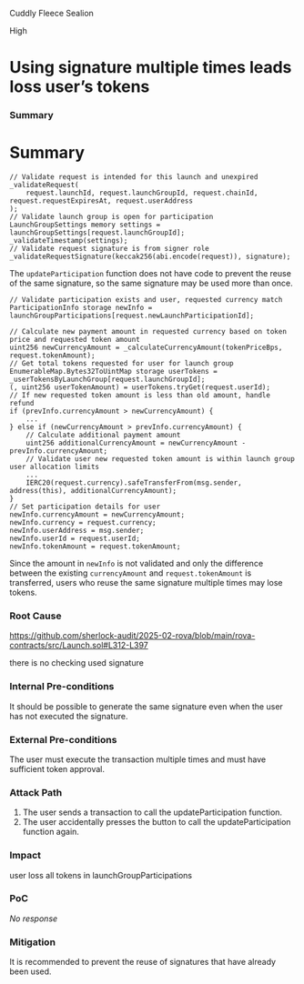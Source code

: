 Cuddly Fleece Sealion

High

# Using signature multiple times leads loss user’s tokens

### Summary

# Summary

```solidity
// Validate request is intended for this launch and unexpired
_validateRequest(
    request.launchId, request.launchGroupId, request.chainId, request.requestExpiresAt, request.userAddress
);
// Validate launch group is open for participation
LaunchGroupSettings memory settings = launchGroupSettings[request.launchGroupId];
_validateTimestamp(settings);
// Validate request signature is from signer role
_validateRequestSignature(keccak256(abi.encode(request)), signature);
```

The `updateParticipation` function does not have code to prevent the reuse of the same signature, so the same signature may be used more than once.

```solidity
// Validate participation exists and user, requested currency match
ParticipationInfo storage newInfo = launchGroupParticipations[request.newLaunchParticipationId];

// Calculate new payment amount in requested currency based on token price and requested token amount
uint256 newCurrencyAmount = _calculateCurrencyAmount(tokenPriceBps, request.tokenAmount);
// Get total tokens requested for user for launch group
EnumerableMap.Bytes32ToUintMap storage userTokens = _userTokensByLaunchGroup[request.launchGroupId];
(, uint256 userTokenAmount) = userTokens.tryGet(request.userId);
// If new requested token amount is less than old amount, handle refund
if (prevInfo.currencyAmount > newCurrencyAmount) {
    ...
} else if (newCurrencyAmount > prevInfo.currencyAmount) {
    // Calculate additional payment amount
    uint256 additionalCurrencyAmount = newCurrencyAmount - prevInfo.currencyAmount;
    // Validate user new requested token amount is within launch group user allocation limits
    ...
    IERC20(request.currency).safeTransferFrom(msg.sender, address(this), additionalCurrencyAmount);
}
// Set participation details for user
newInfo.currencyAmount = newCurrencyAmount;
newInfo.currency = request.currency;
newInfo.userAddress = msg.sender;
newInfo.userId = request.userId;
newInfo.tokenAmount = request.tokenAmount;
```

Since the amount in `newInfo` is not validated and only the difference between the existing `currencyAmount` and `request.tokenAmount` is transferred, users who reuse the same signature multiple times may lose tokens.


### Root Cause

https://github.com/sherlock-audit/2025-02-rova/blob/main/rova-contracts/src/Launch.sol#L312-L397

there is no checking used signature 

### Internal Pre-conditions

It should be possible to generate the same signature even when the user has not executed the signature.

### External Pre-conditions

The user must execute the transaction multiple times and must have sufficient token approval.

### Attack Path

1. The user sends a transaction to call the updateParticipation function.
2. The user accidentally presses the button to call the updateParticipation function again.

### Impact

user loss all tokens in launchGroupParticipations

### PoC

_No response_

### Mitigation

It is recommended to prevent the reuse of signatures that have already been used.